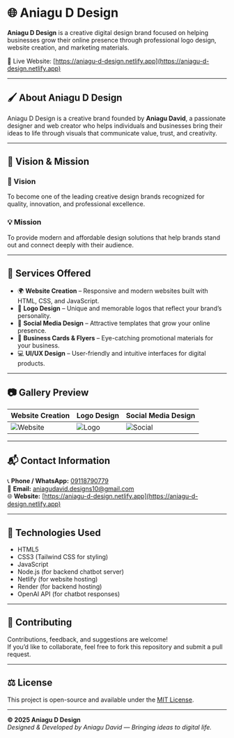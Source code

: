 # 🌐 Aniagu D Design

**Aniagu D Design** is a creative digital design brand focused on helping businesses grow their online presence through professional logo design, website creation, and marketing materials.

🚀 Live Website: [https://aniagu-d-design.netlify.app](https://aniagu-d-design.netlify.app)

---

## 🖌️ About Aniagu D Design

Aniagu D Design is a creative brand founded by **Aniagu David**, a passionate designer and web creator who helps individuals and businesses bring their ideas to life through visuals that communicate value, trust, and creativity.

---

## 🎯 Vision & Mission

### 🌟 Vision
To become one of the leading creative design brands recognized for quality, innovation, and professional excellence.

### 💡 Mission
To provide modern and affordable design solutions that help brands stand out and connect deeply with their audience.

---

## 💼 Services Offered

- 🌍 **Website Creation** – Responsive and modern websites built with HTML, CSS, and JavaScript.  
- 🎨 **Logo Design** – Unique and memorable logos that reflect your brand’s personality.  
- 📱 **Social Media Design** – Attractive templates that grow your online presence.  
- 🪪 **Business Cards & Flyers** – Eye-catching promotional materials for your business.  
- 💻 **UI/UX Design** – User-friendly and intuitive interfaces for digital products.

---

## 📷 Gallery Preview

| Website Creation | Logo Design | Social Media Design |
|------------------|-------------|---------------------|
| ![Website](https://images.unsplash.com/photo-1521737604893-d14cc237f11d?auto=format&fit=crop&w=400&q=60) | ![Logo](https://images.unsplash.com/photo-1581090700227-1e37b190418e?auto=format&fit=crop&w=400&q=60) | ![Social](https://images.unsplash.com/photo-1556767576-5ec41a1b1f6d?auto=format&fit=crop&w=400&q=60) |

---

## 📬 Contact Information

📞 **Phone / WhatsApp:** [09118790779](tel:09118790779)  
📧 **Email:** [aniagudavid.designs10@gmail.com](mailto:aniagudavid.designs10@gmail.com)  
🌐 **Website:** [https://aniagu-d-design.netlify.app](https://aniagu-d-design.netlify.app)

---

## 🧠 Technologies Used

- HTML5  
- CSS3 (Tailwind CSS for styling)  
- JavaScript  
- Node.js (for backend chatbot server)  
- Netlify (for website hosting)  
- Render (for backend hosting)  
- OpenAI API (for chatbot responses)

---

## 🤝 Contributing

Contributions, feedback, and suggestions are welcome!  
If you’d like to collaborate, feel free to fork this repository and submit a pull request.

---

## ⚖️ License

This project is open-source and available under the [MIT License](LICENSE).

---

**© 2025 Aniagu D Design**  
*Designed & Developed by Aniagu David — Bringing ideas to digital life.*
